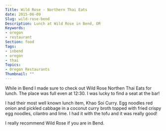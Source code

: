 ```yaml
---
Title: Wild Rose - Northern Thai Eats
date: 2015-06-09
Slug: wild-rose-bend
Description: Lunch at Wild Rose in Bend, OR
Keywords:
- oregon
- restaurant
Section: food
Tags:
- inbend
- oregon
- thai
Topics:
- Oregon Restaurants
Thumbnail: ""
---
```


While in Bend I made sure to check out Wild Rose Northen Thai Eats for lunch.
The place was full even at 12:30. I was lucky to find a seat at the bar!

I had their most well known lunch item, Khao Soi Curry. Egg noodles red onion and
pickled cabbage in a coconut curry broth topped with fried crispy egg noodles,
cilantro and lime. I had it with the tofu and it was really good!

I really recommend Wild Rose if you are in Bend.
